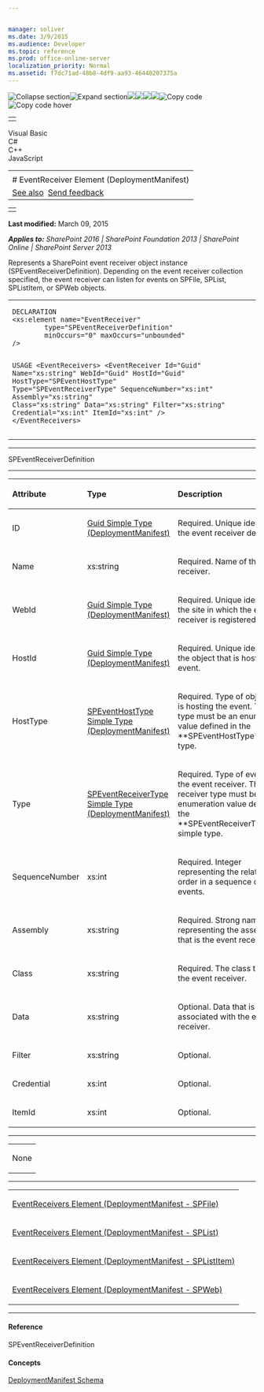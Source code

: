```yaml
---


manager: soliver
ms.date: 3/9/2015
ms.audience: Developer
ms.topic: reference
ms.prod: office-online-server
localization_priority: Normal
ms.assetid: f7dc71ad-48b8-4df9-aa93-46440207375a
---
```


![Collapse
section](../icons/collapse_all.gif "Collapse section")![Expand
section](../icons/expand_all.gif "Expand section")![](../icons/collapse_all.gif)![](../icons/expand_all.gif)![](../icons/dropdown.gif)![](../icons/dropdownHover.gif)![Copy
code](../icons/copycode.gif "Copy code")![Copy code
hover](../icons/copycodeHighlight.gif "Copy code hover")
<table>
<tbody>
<tr class="odd">
<td align="left"></td>
</tr>
</tbody>
</table>

Visual Basic  
C\#  
C++  
JavaScript  

<table>
<tbody>
<tr class="odd">
<td align="left"><span id="runningHeaderText"></span></td>
</tr>
<tr class="even">
<td align="left"># EventReceiver Element (DeploymentManifest)</td>
</tr>
<tr class="odd">
<td align="left"><a href="#seeAlsoToggle">See also</a>  <span id="headfeedbackarea" class="feedbackhead"><a href="javascript:SubmitFeedback(&#39;docthis@Microsoft.com&#39;,&#39;&#39;,&#39;&#39;,&#39;&#39;,&#39;1.0.18082.1225&#39;,&#39;%0\dThank%20you%20for%20your%20feedback.%20The%20developer%20writing%20teams%20use%20your%20feedback%20to%20improve%20documentation.%20While%20we%20are%20reviewing%20your%20feedback,%20we%20may%20send%20you%20e-mail%20to%20ask%20for%20clarification%20or%20feedback%20on%20a%20solution.%20We%20do%20not%20use%20your%20e-mail%20address%20for%20any%20other%20purpose%20and%20we%20delete%20it%20after%20we%20finish%20our%20review.%0\AFor%20further%20information%20about%20the%20privacy%20policies%20of%20Microsoft,%20please%20see%20http://privacy.microsoft.com/en-us/default.aspx.%0\A%0\d&#39;,&#39;Customer%20feedback&#39;);">Send feedback</a></span></td>
</tr>
</tbody>
</table>

<table>
<colgroup>
<col width="100%" />
</colgroup>
<tbody>
<tr class="odd">
<td align="left"></td>
</tr>
</tbody>
</table>

**Last modified:** March 09, 2015

***Applies to:** SharePoint 2016 | SharePoint Foundation 2013 |
SharePoint Online | SharePoint Server 2013*

Represents a SharePoint event receiver object instance (<span
sdata="cer"
target="T:Microsoft.SharePoint.SPEventReceiverDefinition"><span
class="nolink">SPEventReceiverDefinition</span></span>). Depending on
the event receiver collection specified, the event receiver can listen
for events on <span sdata="cer"
target="T:Microsoft.SharePoint.SPFile"><span
class="nolink">SPFile</span></span>, <span sdata="cer"
target="T:Microsoft.SharePoint.SPList"><span
class="nolink">SPList</span></span>, <span sdata="cer"
target="T:Microsoft.SharePoint.SPListItem"><span
class="nolink">SPListItem</span></span>, or <span sdata="cer"
target="T:Microsoft.SharePoint.SPWeb"><span
class="nolink">SPWeb</span></span> objects.

<span codelanguage="other"></span>
<table>
<colgroup>
<col width="100%" />
</colgroup>
<tbody>
<tr class="odd">
<td align="left"><pre><code>DECLARATION
&lt;xs:element name=&quot;EventReceiver&quot; 
        type=&quot;SPEventReceiverDefinition&quot; 
        minOccurs=&quot;0&quot; maxOccurs=&quot;unbounded&quot; 
/&gt;

USAGE
&lt;EventReceivers&gt;
        &lt;EventReceiver
                Id=&quot;Guid&quot;
                Name=&quot;xs:string&quot;
                WebId=&quot;Guid&quot;
                HostId=&quot;Guid&quot;
                HostType=&quot;SPEventHostType&quot;
                Type=&quot;SPEventReceiverType&quot;
                SequenceNumber=&quot;xs:int&quot;
                Assembly=&quot;xs:string&quot;
                Class=&quot;xs:string&quot;
                Data=&quot;xs:string&quot;
                Filter=&quot;xs:string&quot;
                Credential=&quot;xs:int&quot;
                ItemId=&quot;xs:int&quot;
        /&gt;
&lt;/EventReceivers&gt;</code></pre></td>
</tr>
</tbody>
</table>


-----------------------------------------------------------------------------------------------------------------------------------------------------------------------------------------

<span sdata="cer"
target="T:Microsoft.SharePoint.SPEventReceiverDefinition"><span
class="nolink">SPEventReceiverDefinition</span></span>


-----------------------------------------------------------------------------------------------------------------------------------------------------------------------------------------------

<table>
<colgroup>
<col width="33%" />
<col width="33%" />
<col width="33%" />
</colgroup>
<thead>
<tr class="header">
<th align="left"><p>Attribute</p></th>
<th align="left"><p>Type</p></th>
<th align="left"><p>Description</p></th>
</tr>
</thead>
<tbody>
<tr class="odd">
<td align="left"><p>ID</p></td>
<td align="left"><p><span sdata="link"><a href="guid-simple-type-deploymentmanifest.htm">Guid Simple Type (DeploymentManifest)</a></span></p></td>
<td align="left"><p>Required. Unique identifier of the event receiver definition.</p></td>
</tr>
<tr class="even">
<td align="left"><p>Name</p></td>
<td align="left"><p>xs:string</p></td>
<td align="left"><p>Required. Name of the event receiver.</p></td>
</tr>
<tr class="odd">
<td align="left"><p>WebId</p></td>
<td align="left"><p><span sdata="link"><a href="guid-simple-type-deploymentmanifest.htm">Guid Simple Type (DeploymentManifest)</a></span></p></td>
<td align="left"><p>Required. Unique identifier of the site in which the event receiver is registered.</p></td>
</tr>
<tr class="even">
<td align="left"><p>HostId</p></td>
<td align="left"><p><span sdata="link"><a href="guid-simple-type-deploymentmanifest.htm">Guid Simple Type (DeploymentManifest)</a></span></p></td>
<td align="left"><p>Required. Unique identifier of the object that is hosting the event.</p></td>
</tr>
<tr class="odd">
<td align="left"><p>HostType</p></td>
<td align="left"><p><span sdata="link"><a href="speventhosttype-simple-type-deploymentmanifest.htm">SPEventHostType Simple Type (DeploymentManifest)</a></span></p></td>
<td align="left"><p>Required. Type of object that is hosting the event. The host type must be an enumeration value defined in the **SPEventHostType**simple type.</p></td>
</tr>
<tr class="even">
<td align="left"><p>Type</p></td>
<td align="left"><p><span sdata="link"><a href="speventreceivertype-simple-type-deploymentmanifest.htm">SPEventReceiverType Simple Type (DeploymentManifest)</a></span></p></td>
<td align="left"><p>Required. Type of event for the event receiver. The event receiver type must be an enumeration value defined in the **SPEventReceiverType** simple type.</p></td>
</tr>
<tr class="odd">
<td align="left"><p>SequenceNumber</p></td>
<td align="left"><p>xs:int</p></td>
<td align="left"><p>Required. Integer representing the relative order in a sequence of events.</p></td>
</tr>
<tr class="even">
<td align="left"><p>Assembly</p></td>
<td align="left"><p>xs:string</p></td>
<td align="left"><p>Required. Strong name representing the assembly that is the event receiver.</p></td>
</tr>
<tr class="odd">
<td align="left"><p>Class</p></td>
<td align="left"><p>xs:string</p></td>
<td align="left"><p>Required. The class that is the event receiver.</p></td>
</tr>
<tr class="even">
<td align="left"><p>Data</p></td>
<td align="left"><p>xs:string</p></td>
<td align="left"><p>Optional. Data that is associated with the event receiver.</p></td>
</tr>
<tr class="odd">
<td align="left"><p>Filter</p></td>
<td align="left"><p>xs:string</p></td>
<td align="left"><p>Optional.</p></td>
</tr>
<tr class="even">
<td align="left"><p>Credential</p></td>
<td align="left"><p>xs:int</p></td>
<td align="left"><p>Optional.</p></td>
</tr>
<tr class="odd">
<td align="left"><p>ItemId</p></td>
<td align="left"><p>xs:int</p></td>
<td align="left"><p>Optional.</p></td>
</tr>
</tbody>
</table>


---------------------------------------------------------------------------------------------------------------------------------------------------------------------------------------------------

<table>
<colgroup>
<col width="100%" />
</colgroup>
<tbody>
<tr class="odd">
<td align="left"><p>None</p></td>
</tr>
</tbody>
</table>


----------------------------------------------------------------------------------------------------------------------------------------------------------------------------------------------------

<table>
<colgroup>
<col width="100%" />
</colgroup>
<tbody>
<tr class="odd">
<td align="left"><p><span sdata="link"><a href="eventreceivers-element-deploymentmanifestspfile.htm">EventReceivers Element (DeploymentManifest - SPFile)</a></span></p></td>
</tr>
<tr class="even">
<td align="left"><p><span sdata="link"><a href="eventreceivers-element-deploymentmanifestsplist.htm">EventReceivers Element (DeploymentManifest - SPList)</a></span></p></td>
</tr>
<tr class="odd">
<td align="left"><p><span sdata="link"><a href="eventreceivers-element-deploymentmanifestsplistitem.htm">EventReceivers Element (DeploymentManifest - SPListItem)</a></span></p></td>
</tr>
<tr class="even">
<td align="left"><p><span sdata="link"><a href="eventreceivers-element-deploymentmanifestspweb.htm">EventReceivers Element (DeploymentManifest - SPWeb)</a></span></p></td>
</tr>
</tbody>
</table>


-------------------------------------------------------------------------------------------------------------------------------------------------------------------------------------------

#### Reference

<span sdata="cer"
target="T:Microsoft.SharePoint.SPEventReceiverDefinition"><span
class="nolink">SPEventReceiverDefinition</span></span>

#### Concepts

<span sdata="link">[DeploymentManifest
Schema](deploymentmanifest-schema.htm)</span>








